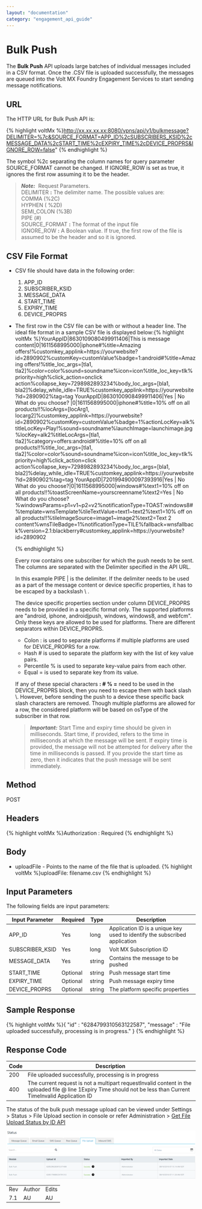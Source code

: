 ```yaml
---
layout: "documentation"
category: "engagement_api_guide"
---
```

                            


Bulk Push
=========

The **Bulk Push** API uploads large batches of individual messages included in a CSV format. Once the .CSV file is uploaded successfully, the messages are queued into the Volt MX Foundry Engagement Services to start sending message notifications.

**URL**
-------

The HTTP URL for Bulk Push API is:

{% highlight voltMx %}http://xx.xx.xx.xx:8080/vpns/api/v1/bulkmessage?DELIMITER=%7c&SOURCE_FORMAT=APP_ID%2cSUBSCRIBERS_KSID%2cMESSAGE_DATA%2cSTART_TIME%2cEXPIRY_TIME%2cDEVICE_PROPRS&IGNORE_ROW=false"
{% endhighlight %}

The symbol %2c separating the column names for query parameter SOURCE\_FORMAT cannot be changed. If IGNORE\_ROW is set as true, it ignores the first row assuming it to be the header.

> **_Note:_**  Request Parameters.  
DELIMITER **:** The delimiter name. The possible values are:  
COMMA (%2C)  
HYPHEN ( %2D)  
SEMI\_COLON (%3B)  
PIPE (#)  
SOURCE\_FORMAT **:** The format of the input file  
IGNORE\_ROW **:** A Boolean value. If true, the first row of the file is assumed to be the header and so it is ignored.

CSV File Format
---------------

*   CSV file should have data in the following order:
    1.  APP\_ID
    2.  SUBSCRIBER\_KSID
    3.  MESSAGE\_DATA
    4.  START\_TIME
    5.  EXPIRY\_TIME
    6.  DEVICE\_PROPRS
*   The first row in the CSV file can be with or without a header line. The ideal file format in a sample CSV file is displayed below:{% highlight voltMx %}YourAppID|8630109080499911406|This is message content|0|1611568995000|iphone#%title=Amazing offers!%customkey_applink=https\://yourwebsite?id\=2890902%customKey=customValue%badge=1:android#%title=Amazing offers!%title_loc_args=[tla1, tla2]%color=color%sound=soundname%icon=icon%title_loc_key=tlk%priority=high%click_action=onclick action%collapse_key=7298982893234%body_loc_args=[bla1, bla2]%delay_while_idle=TRUE%customkey_applink=https\://yourwebsite?id\=2890902%tag=tag
    YourAppID|8630100908499911406|Yes \| No What do you choose? |0|1611568995000|iphone#%title=10\% off on all products!!%locArgs=[locArg1, locarg2]%customkey_applink=https\://yourwebsite?id\=2890902%customKey=customValue%badge=1%actionLocKey=alk%titleLocKey=Play!%sound=soundname%launchImage=launchimage.jpg%locKey=alk2%titleLocArgs=[tla1, tla2]%category=offers:android#%title=10\% off on all products!!%title_loc_args=[tla1, tla2]%color=color%sound=soundname%icon=icon%title_loc_key=tlk%priority=high%click_action=click action%collapse_key=7298982893234%body_loc_args=[bla1, bla2]%delay_while_idle=TRUE%customkey_applink=https\://yourwebsite?id\=2890902%tag=tag
    YourAppID|7201994900097393916|Yes \| No What do you choose?|0|1611568995000|windows#%text1=10\% off on all products!!%toastScreenName=yourscreenname%text2=Yes \| No What do you choose?%windowsParams=p1=v1~p2=v2%notificationType=TOAST:windows8#%template=wnsTemplate%tileTextValue=text1~text2%text1=10\% off on all products!!%tileImageSource=image1~image2%text2=Text 2 content%wnsTileBadge=1%notificationType=TILE%fallback=wnsfallback%version=2.1:blackberry#customkey_applink=https\://yourwebsite?id\=2890902
    
    {% endhighlight %}
    
    Every row contains one subscriber for which the push needs to be sent. The columns are separated with the Delimiter specified in the API URL.
    
    In this example PIPE | is the delimiter. If the delimiter needs to be used as a part of the message content or device specific properties, it has to be escaped by a backslash \\ .
    
    The device specific properties section under column DEVICE\_PROPRS needs to be provided in a specific format only. The supported platforms are "android, iphone, androidjpush, windows, windows8, and webfcm". Only these keys are allowed to be used for platforms. There are different separators within DEVICE\_PROPRS.
    
    *   Colon : is used to separate platforms if multiple platforms are used for DEVICE\_PROPRS for a row.
    *   Hash # is used to separate the platform key with the list of key value pairs.
    *   Percentile % is used to separate key-value pairs from each other.
    *   Equal = is used to separate key from its value.
    
    If any of these special characters **: # % =** need to be used in the DEVICE\_PROPRS block, then you need to escape them with back slash \\. However, before sending the push to a device these specific back slash characters are removed. Though multiple platforms are allowed for a row, the considered platform will be based on osType of the subscriber in that row.
    
    > **_Important:_** Start Time and expiry time should be given in milliseconds. Start time, if provided, refers to the time in milliseconds at which the message will be sent. If expiry time is provided, the message will not be attempted for delivery after the time in milliseconds is passed. If you provide the start time as zero, then it indicates that the push message will be sent immediately.
    

Method
------

POST

Headers
-------

{% highlight voltMx %}Authorization : Required
{% endhighlight %}

Body
----

*   uploadFile - Points to the name of the file that is uploaded.
{% highlight voltMx %}uploadFile: filename.csv
{% endhighlight %}

Input Parameters
----------------

The following fields are input parameters:

  
| Input Parameter | Required | Type | Description |
| --- | --- | --- | --- |
| APP\_ID | Yes | long | Application ID is a unique key used to identify the subscribed application |
| SUBSCRIBER\_KSID | Yes | long | Volt MX Subscription ID |
| MESSAGE\_DATA | Yes | string | Contains the message to be pushed |
| START\_TIME | Optional | string | Push message start time |
| EXPIRY\_TIME | Optional | string | Push message expiry time |
| DEVICE\_PROPRS | Optional | string | The platform specific properties |

Sample Response
---------------

{% highlight voltMx %}{
  "id" : "6284799310563122587",
  "message" : "File uploaded successfully, processing is in progress."
}
{% endhighlight %}

Response Code
-------------

  
| Code | Description |
| --- | --- |
| 200 | File uploaded successfully, processing is in progress |
| 400 | The current request is not a multipart requestInvalid content in the uploaded file @ line 1Expiry Time should not be less than Current TimeInvalid Application ID |

  
The status of the bulk push message upload can be viewed under Settings > Status > File Upload section in console or refer Administration > [Get File Upload Status by ID API](../REST_API_Audience_Member/Get_File_Upload_Status_by_Id.html#bulk-push)

![](../Resources/Images/Common_Images/bulkfileupload_620x157.png)

<table class="TableStyle-RevisionTable" cellspacing="0" style="margin-left: 0;margin-right: auto;mc-table-style: url('../Resources/TableStyles/RevisionTable.css');" data-mc-conditions="Default.HTML"><colgroup><col class="TableStyle-RevisionTable-Column-Column1"> <col class="TableStyle-RevisionTable-Column-Column1"> <col class="TableStyle-RevisionTable-Column-Column1"></colgroup><tbody><tr class="TableStyle-RevisionTable-Body-Body1"><td class="TableStyle-RevisionTable-BodyE-Column1-Body1">Rev</td><td class="TableStyle-RevisionTable-BodyE-Column1-Body1">Author</td><td class="TableStyle-RevisionTable-BodyD-Column1-Body1">Edits</td></tr><tr class="TableStyle-RevisionTable-Body-Body1"><td class="TableStyle-RevisionTable-BodyB-Column1-Body1">7.1</td><td class="TableStyle-RevisionTable-BodyB-Column1-Body1">AU</td><td class="TableStyle-RevisionTable-BodyA-Column1-Body1">AU</td></tr></tbody></table>
